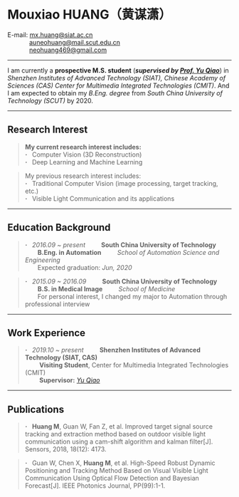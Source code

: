 # **Mouxiao HUANG**（黄谋潇）  
E-mail: mx.huang@siat.ac.cn  
       &ensp;&ensp;&ensp;&ensp;&ensp;&ensp;&ensp;auneohuang@mail.scut.edu.cn  
       &ensp;&ensp;&ensp;&ensp;&ensp;&ensp;&ensp;neohuang469@gmail.com  

---  

I am currently a **prospective M.S. student** (***supervised by [Prof. Yu Qiao](http://mmlab.siat.ac.cn/yuqiao/)***) in *Shenzhen Institutes of Advanced Technology (SIAT), Chinese Academy of Sciences (CAS) Center for Multimedia Integrated Technologies (CMIT)*. And I am expected to obtain my *B.Eng. degree* from *South China University of Technology (SCUT)* by 2020.  

---  

## **Research Interest**
> **My current research interest includes:**  
**·**&ensp; Computer Vision (3D Reconstruction)  
**·**&ensp; Deep Learning and Machine Learning  
  
> My previous research interest includes:  
**·**&ensp; Traditional Computer Vision (image processing, target tracking, etc.)  
**·**&ensp; Visible Light Communication and its applications  

---  

## **Education Background**
> **·**&ensp; *2016.09 ~ present* &ensp;&ensp;&ensp;&ensp; **South China University of Technology**  
&ensp;&ensp;&ensp;&ensp;**B.Eng. in Automation** &ensp;&ensp;&ensp;&ensp;  *School of Automation Science and Engineering*  
&ensp;&ensp;&ensp;&ensp;Expected graduation: *Jun, 2020*    

> **·**&ensp; *2015.09 ~ 2016.09* &ensp;&ensp;&ensp;&ensp;  **South China University of Technology**  
&ensp;&ensp;&ensp;&ensp;**B.S. in Medical Image** &ensp;&ensp;&ensp;&ensp;  *School of Medicine*  
&ensp;&ensp;&ensp;&ensp;For personal interest, I changed my major to Automation through professional interview  

---  

## **Work Experience**
> **·**&ensp; *2019.10 ~ present* &ensp;&ensp;&ensp;&ensp; **Shenzhen Institutes of Advanced Technology (SIAT, CAS)**  
&ensp;&ensp;&ensp;&ensp; **Visiting Student**, Center for Multimedia Integrated Technologies (CMIT)  
&ensp;&ensp;&ensp;&ensp; **Supervisor:** [*Yu Qiao*](http://mmlab.siat.ac.cn/yuqiao/)  

---  

## **Publications**
> **·**&ensp; **Huang M**, Guan W, Fan Z, et al. Improved target signal source tracking and extraction method based on outdoor visible light communication using a cam-shift algorithm and kalman filter\[J]. Sensors, 2018, 18(12): 4173.  

> **·**&ensp; Guan W, Chen X, **Huang M**, et al. High-Speed Robust Dynamic Positioning and Tracking Method Based on Visual Visible Light Communication Using Optical Flow Detection and Bayesian Forecast\[J]. IEEE Photonics Journal, PP(99):1-1.  
